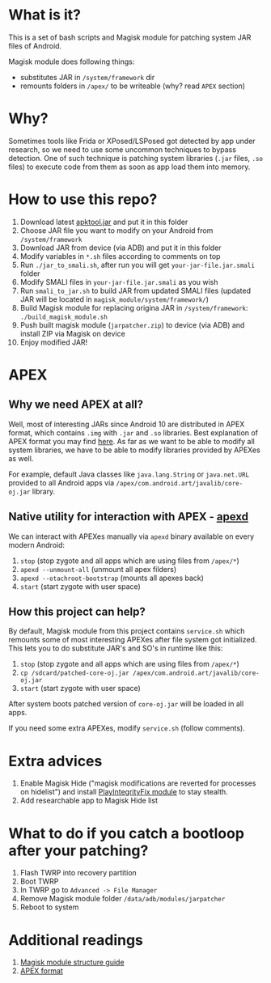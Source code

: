# What is it?

This is a set of bash scripts and Magisk module for patching system JAR files of Android.  

Magisk module does following things:

- substitutes JAR in `/system/framework` dir
- remounts folders in `/apex/` to be writeable (why? read `APEX` section)

# Why?

Sometimes tools like Frida or XPosed/LSPosed got detected by app under research, so we need to use some uncommon techniques to bypass detection. One of such technique is patching system libraries (`.jar` files, `.so` files) to execute code from them as soon as app load them into memory.

# How to use this repo?

1. Download latest [apktool.jar](https://github.com/iBotPeaches/Apktool/releases) and put it in this folder
2. Choose JAR file you want to modify on your Android from `/system/framework`
3. Download JAR from device (via ADB) and put it in this folder
4. Modify variables in `*.sh` files according to comments on top
5. Run `./jar_to_smali.sh`, after run you will get `your-jar-file.jar.smali` folder
6. Modify SMALI files in `your-jar-file.jar.smali` as you wish
7. Run `smali_to_jar.sh` to build JAR from updated SMALI files (updated JAR will be located in `magisk_module/system/framework/`)
8. Build Magisk module for replacing origina JAR in `/system/framework`: `./build_magisk_module.sh`
9. Push built magisk module (`jarpatcher.zip`) to device (via ADB) and install ZIP via Magisk on device
10. Enjoy modified JAR!

# APEX

## Why we need APEX at all? 

Well, most of interesting JARs since Android 10 are distributed in APEX format, which contains `.img` with `.jar` and `.so` libraries. Best explanation of APEX format you may find [here](https://android.googlesource.com/platform/system/apex/+/refs/heads/master/docs/README.md). As far as we want to be able to modify all system libraries, we have to be able to modify libraries provided by APEXes as well.

For example, default Java classes like `java.lang.String` or `java.net.URL` provided to all Android apps via `/apex/com.android.art/javalib/core-oj.jar` library.

## Native utility for interaction with APEX - [apexd](https://android.googlesource.com/platform/system/apex/+/refs/heads/sdk-release/apexd/)

We can interact with APEXes manually via `apexd` binary available on every modern Android:

1. `stop` (stop zygote and all apps which are using files from `/apex/*`)
2. `apexd --unmount-all` (unmount all apex filders)
3. `apexd --otachroot-bootstrap` (mounts all apexes back)
4. `start` (start zygote with user space)

## How this project can help?

By default, Magisk module from this project contains `service.sh` which remounts some of most interesting APEXes after file system got initialized. This lets you to do substitute JAR's and SO's in runtime like this:

1. `stop` (stop zygote and all apps which are using files from `/apex/*`)
2. `cp /sdcard/patched-core-oj.jar /apex/com.android.art/javalib/core-oj.jar`
4. `start` (start zygote with user space)

After system boots patched version of `core-oj.jar` will be loaded in all apps. 

If you need some extra APEXes, modify `service.sh` (follow comments).

# Extra advices

1. Enable Magisk Hide ("magisk modifications are reverted for processes on hidelist") and install [PlayIntegrityFix module](https://github.com/chiteroman/PlayIntegrityFix) to stay stealth.
2. Add researchable app to Magisk Hide list

# What to do if you catch a bootloop after your patching?

1. Flash TWRP into recovery partition
2. Boot TWRP
3. In TWRP go to `Advanced -> File Manager`
4. Remove Magisk module folder `/data/adb/modules/jarpatcher`
5. Reboot to system

# Additional readings

1. [Magisk module structure guide](https://topjohnwu.github.io/Magisk/guides.html)
2. [APEX format](https://android.googlesource.com/platform/system/apex/+/refs/heads/master/docs/README.md)